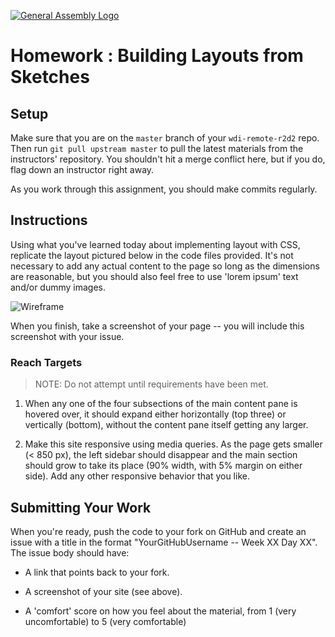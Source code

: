 [![General Assembly Logo](https://camo.githubusercontent.com/1a91b05b8f4d44b5bbfb83abac2b0996d8e26c92/687474703a2f2f692e696d6775722e636f6d2f6b6538555354712e706e67)](https://generalassemb.ly/education/web-development-immersive)

# Homework : Building Layouts from Sketches

<!-- MATERIALS METADATA -->
<!--
  title: 'Building Layout from Sketches'
  type: homework
  creators: Matt Brendzel
  competencies: html, css, layout, float, clear, position
-->

## Setup

Make sure that you are on the `master` branch of your `wdi-remote-r2d2` repo.
Then run `git pull upstream master` to pull the latest materials from the
instructors' repository. You shouldn't hit a merge conflict here, but if you do,
flag down an instructor right away.

As you work through this assignment, you should make commits regularly.

## Instructions

Using what you've learned today about implementing layout with CSS,
replicate the layout pictured below in the code files provided.
It's not necessary to add any actual content to the page so long as the
dimensions are reasonable, but you should also feel free to use 'lorem ipsum'
text and/or dummy images.

![Wireframe](https://cloud.githubusercontent.com/assets/10408784/14149781/ce8a81d8-f673-11e5-9581-2ce80b305c7d.png)

When you finish, take a screenshot of your page -- you will include this
screenshot with your issue.

### Reach Targets

> NOTE: Do not attempt until requirements have been met.

1.  When any one of the four subsections of the main content pane is hovered
    over, it should expand either horizontally (top three) or vertically
    (bottom), without the content pane itself getting any larger.

2.  Make this site responsive using media queries.
    As the page gets smaller (< 850 px), the left sidebar should disappear
    and the main section should grow to take its place (90% width, with 5%
    margin on either side).
    Add any other responsive behavior that you like.

## Submitting Your Work

When you're ready, push the code to your fork on GitHub and create an issue with
a title in the format "YourGitHubUsername -- Week XX Day XX".
The issue body should have:

-   A link that points back to your fork.

-   A screenshot of your site (see above).

-   A 'comfort' score on how you feel about the material, from 1 (very
    uncomfortable) to 5 (very comfortable)
